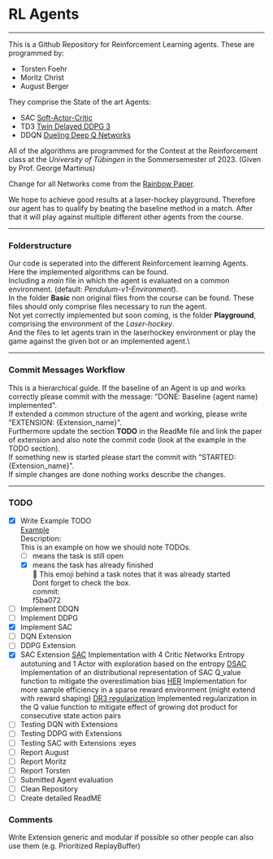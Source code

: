# RL Agents
***
This is a Github Repository for Reinforcement Learning agents.
These are programmed by:
* Torsten Foehr
* Moritz Christ
* August Berger

They comprise the State of the art Agents:
* SAC [Soft-Actor-Critic](https://doi.org/10.48550/arXiv.1801.01290)
* TD3 [Twin Delayed DDPG 3](https://doi.org/10.48550/arXiv.1802.09477)
* DDQN [Dueling Deep Q Networks](https://doi.org/10.48550/arXiv.1509.06461)

All of the algorithms are programmed for the Contest at the Reinforcement class
at the *University of Tübingen* in the Sommersemester of 2023.
(Given by Prof. George Martinus)

Change for all Networks come from the [Rainbow Paper](https://doi.org/10.48550/arXiv.1710.02298).

We hope to achieve good results at a laser-hockey playground.
Therefore our agent has to qualify by beating the baseline method in a match.
After that it will play against multiple different other agents from the course.

***
### Folderstructure
Our code is seperated into the different Reinforcement learning Agents.
Here the implemented algorithms can be found.\
Including a *main* file in which the agent is evaluated on a common environment. (default: *Pendulum-v1-Environment*).\
In the folder **Basic** non original files from the course can be found.
These files should only comprise files necessary to run the agent.\
Not yet correctly implemented but soon coming, is the folder **Playground**, comprising the environment of the *Laser-hockey*.\
And the files to let agents train in the laserhockey environment or play the game against the given bot or an implemented agent.\

***
### Commit Messages Workflow
This is a hierarchical guide.
If the baseline of an Agent is up and works correctly please commit with the message: "DONE: Baseline {agent name} implemented".\
If extended a common structure of the agent and working, please write "EXTENSION: {Extension_name}".\
Furthermore update the section **TODO** in the ReadMe file and link the paper of extension and also note the commit code (look at the example in the TODO section).\
If something new is started please start the commit with "STARTED: {Extension_name}".\
If simple changes are done nothing works describe the changes.

***
### TODO
- [x] Write Example TODO\
  [Example](https://doi.org/10.1016/j.jml.2015.09.001)\
  Description:\
    This is an example on how we should note TODOs.
  - [ ] means the task is still open
  - [x] means the task has already finished \
  :eyes: This emoji behind a task notes that it was already started\
  Dont forget to check the box.\
  commit: \
  f5ba072
- [ ] Implement DDQN
- [ ] Implement DDPG
- [x] Implement SAC
- [ ] DQN Extension
- [ ] DDPG Extension
- [X] SAC Extension
  [SAC](https://doi.org/10.48550/arXiv.1801.01290)
  Implementation with 4 Critic Networks Entropy autotuning and 1 Actor with exploration based on the entropy
  [DSAC](https://arxiv.org/abs/2001.02811)
  Implementation of an distributional representation of SAC Q_value function to mitigate the overestimation bias
  [HER](https://arxiv.org/abs/1707.01495)
  Implementation for more sample efficiency in a sparse reward environment (might extend with reward shaping)
  [DR3 regularization](https://arxiv.org/abs/2112.04716)
  Implemented regularization in the Q value function to mitigate effect of growing dot product for consecutive state action pairs
- [ ] Testing DQN with Extensions
- [ ] Testing DDPG with Extensions
- [ ] Testing SAC with Extensions :eyes
- [ ] Report August
- [ ] Report Moritz
- [ ] Report Torsten
- [ ] Submitted Agent evaluation
- [ ] Clean Repository
- [ ] Create detailed ReadME

### Comments
Write Extension generic and modular if possible so other people can also use them (e.g. Prioritized ReplayBuffer)
